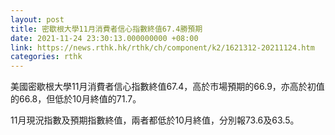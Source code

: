 ```yaml
---
layout: post
title: 密歇根大學11月消費者信心指數終值67.4勝預期
date: 2021-11-24 23:30:13.000000000 +08:00
link: https://news.rthk.hk/rthk/ch/component/k2/1621312-20211124.htm
categories: rthk
---
```


美國密歇根大學11月消費者信心指數終值67.4，高於市場預期的66.9，亦高於初值的66.8，但低於10月終值的71.7。

11月現況指數及預期指數終值，兩者都低於10月終值，分別報73.6及63.5。
